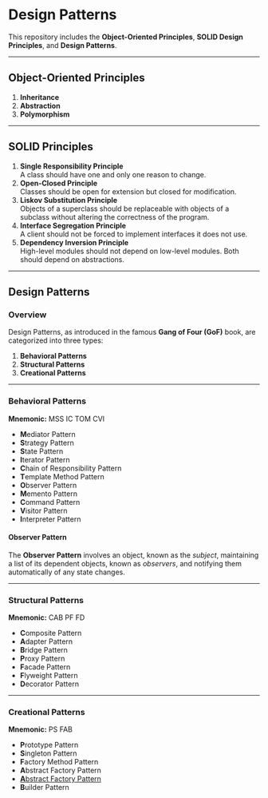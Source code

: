 # Design Patterns

This repository includes the **Object-Oriented Principles**, **SOLID Design Principles**, and **Design Patterns**.

---

## Object-Oriented Principles
1. **Inheritance**  
2. **Abstraction**  
3. **Polymorphism**  

---

## SOLID Principles
1. **Single Responsibility Principle**  
   A class should have one and only one reason to change.  
2. **Open-Closed Principle**  
   Classes should be open for extension but closed for modification.  
3. **Liskov Substitution Principle**  
   Objects of a superclass should be replaceable with objects of a subclass without altering the correctness of the program.  
4. **Interface Segregation Principle**  
   A client should not be forced to implement interfaces it does not use.  
5. **Dependency Inversion Principle**  
   High-level modules should not depend on low-level modules. Both should depend on abstractions.


---

## Design Patterns

### Overview
Design Patterns, as introduced in the famous **Gang of Four (GoF)** book, are categorized into three types:  
1. **Behavioral Patterns**  
2. **Structural Patterns**  
3. **Creational Patterns**  

---

### **Behavioral Patterns**  
**Mnemonic:** MSS IC TOM CVI  

- **M**ediator Pattern  
- **S**trategy Pattern  
- **S**tate Pattern  
- **I**terator Pattern  
- **C**hain of Responsibility Pattern  
- **T**emplate Method Pattern  
- **O**bserver Pattern  
- **M**emento Pattern  
- **C**ommand Pattern  
- **V**isitor Pattern  
- **I**nterpreter Pattern  

#### Observer Pattern
The **Observer Pattern** involves an object, known as the _subject_, maintaining a list of its dependent objects, known as _observers_, and notifying them automatically of any state changes.

---

### **Structural Patterns**  
**Mnemonic:** CAB PF FD  

- **C**omposite Pattern  
- **A**dapter Pattern  
- **B**ridge Pattern  
- **P**roxy Pattern  
- **F**acade Pattern  
- **F**lyweight Pattern  
- **D**ecorator Pattern  

---

### **Creational Patterns**  
**Mnemonic:** PS FAB  

- **P**rototype Pattern  
- **S**ingleton Pattern  
- **F**actory Method Pattern  
- **A**bstract Factory Pattern
- [**A**bstract Factory Pattern](https://github.com/rithikeshsonu/DesignPatterns/tree/main/OopAndDesignPatterns/DesignPatterns/Creational/AbstractFactory)
- **B**uilder Pattern  
